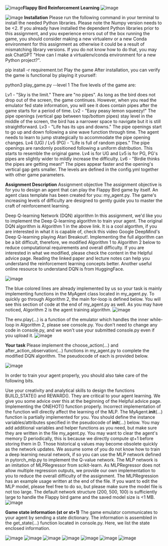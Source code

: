 ![image](https://github.com/user-attachments/assets/b715399e-9168-4dbc-8a5e-4086c2df2a29)**Flappy Bird Reinforcement Learning**
![image](https://github.com/user-attachments/assets/66348b92-b118-4e8a-a100-2045cc58e317)

![image](https://github.com/user-attachments/assets/2fd4cf18-f89f-40c4-9ca1-3cc38038cda9)
**Installation**
Please run the following command in your terminal to install the needed Python libraries. Please note the Numpy version needs to be <2. If you already have installed the dependent Python libraries prior to this assignment, and you experience errors out of the box running the game, you should consider making a new virtualenv or a new Conda environment for this assignment as otherwise it could be a result of mismatching library versions. If you do not know how to do that, you may ask ChatGPT "How can I make a virtualenv/conda environment for a new Python project?".

pip install -r requirement.txt
Play the game
After installation, you can verify the game is functional by playing it yourself:

python3 play_game.py --level 1
The five levels of the game are:

Lv1 - "Sky is the limit."
There are "no pipes". As long as the bird does not drop out of the screen, the game continues. However, when you read the emulator fed state information, you will see it does contain pipes after the game starts for a period of time.
Lv2 - "Easy peasy lemon squeezy!"
The pipe openings (vertical gap between top/bottom pipes) stay level in the middle of the screen, the bird has a narrower space to navigate but it is still straightforward.
Lv3 - "Life has its ups and downs."
The pipe openings start to go up and down following a sine wave function through time. The agent needs to learn to jump strategically to accommodate the pipe opening changes.
Lv4 (UG) / Lv5 (PG) - "Life is full of random pipes."
The pipe openings are randomly positioned following a uniform distribution. This starts to resemble the original game.
Lv4 is for UG and Lv5 is for PG, PG's pipes are slightly wider to mildly increase the difficulty.
Lv6 - "Birdie thinks the pipes are getting mean!"
The pipes appear faster and the opening's vertical gap gets smaller.
The levels are defined in the config.yml together with other game parameters.

**Assignment Description**
Assignment objective
The assignment objective is for you to design an agent that can play the Flappy Bird game by itself. An agent class template has been created for you: my_agent.py. The game's increasing levels of difficulty are designed to gently guide you to master the craft of reinforcement learning.

Deep Q-learning Network (DQN) algorithm
In this assignment, we'd like you to implement the Deep Q-learning algorithm to train your agent. The original DQN algorithm is Algorithm 1 in the above link. It is a cool algorthm, if you are interested in what it is capable of, check this video Google DeepMind's Deep Q-learning playing Atari Breakout!. Implementing the full algorithm can be a bit difficult, therefore, we modified Algorithm 1 to Algorithm 2 below to reduce computational requirements and overall difficulty. If you are interested in what we modified, please check the content in the Helpful advice page. Reading the linked paper and lecture notes can help you understand the reinforcement learning concepts better. Another useful online resource to understand DQN is from HuggingFace.

![image](https://github.com/user-attachments/assets/c1c700ba-abe1-4f43-be76-03420650e268)


The blue colored lines are already implemented by us so your task is mainly implementing functions in the MyAgent class
located in my_agent.py. To quickly go through Algorithm 2, the main for-loop is defined below. You will see this section of code at the end of my_agent.py as well. As you may have noticed, Algorithm 2 is the agent training algorithm.
![image](https://github.com/user-attachments/assets/9d5b9685-9077-470c-b261-7c0ad971dff8)


The env.play(...) is a function of the emulator which handles the inner while-loop in Algorithm 2, please see console.py. You don't need to change any code in console.py, and we won't use your submitted console.py even if you upload it.
![image](https://github.com/user-attachments/assets/166f92de-0c38-4652-a99f-381f9a1618d5)

**Your task**
Please implement the choose_action(...) and after_action_observation(...) functions in my_agent.py to complete the modified DQN algorithm. The pseudocode of each is provided below.

![image](https://github.com/user-attachments/assets/6b43e13d-c845-420e-ba67-472b91fec44a)

In order to train your agent properly, you should also take care of the following bits.

Use your creativity and analytical skills to design the functions BUILD_STATE() and REWARD(). They are critical to your agent learning. We give you some advice over this at the beginning of the Helpful advice page.
Implementing the ONEHOT() function properly. Incorrect implementation of the function will directly affect the learning of the MLP.
The MyAgent.__init__(...) function is partially implemented for you. You should define the instance variables/attributes specified in the pseudocode of __init__(...) below.
You may add additional variables and helper functions as you need, but make sure they are written in the file my_agent.py.
You may want to clear the agent's memory D periodically, this is because we directly compute qt+1 before storing them in D. Those historical q values may become obsolete quickly as the network updates.
We assume some of you do not know how to train a deep learning neural network, if so you can use the MLP network defined in pytorch_mlp.py to implement the Q-value network. The MLP network is an imitation of MLPRegressor from scikit-learn. As MLPRegressor does not allow multiple regression outputs, we provide our own implementation to you to reduce the overall difficulty of the assignment. The MLPRegression has an example usage written at the end of the file. If you want to edit the MLP model, please feel free to do so, but please make sure the model file is not too large. The default network structure (200, 500, 100) is sufficiently large to handle the Flappy bird game and the saved model size is <1 MB.
![image](https://github.com/user-attachments/assets/b99622b1-c2f5-4aa0-bac9-2bbe281762c6)

**Game state information (st or st+1)**
The game emulator communicates to your agent by sending a state dictionary. The information is assembled in the get_state(...) function located in console.py. Here, we list the state enclosed information.

![image](https://github.com/user-attachments/assets/0c8e9bab-4b58-4e96-bb3b-56527cd750ba)
![image](https://github.com/user-attachments/assets/1ae9ce06-5b80-4c80-a82e-a393ff4bcae5)
![image](https://github.com/user-attachments/assets/143f06eb-d53b-43c6-9000-e12ee1e5cfa7)
![image](https://github.com/user-attachments/assets/bb61ddbc-a43d-4154-8b7a-b6f781b9fa49)
![image](https://github.com/user-attachments/assets/10748e71-6676-4a1f-890d-b68c1481d8c1)
![image](https://github.com/user-attachments/assets/93de55eb-5926-4f5a-b224-ea0f61584a68)
![image](https://github.com/user-attachments/assets/0d20e005-ccf9-4205-a25b-a46c80e1c9dd)






